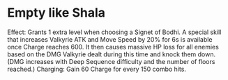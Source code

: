 # Empty like Shala

Effect: Grants 1 extra level when choosing a Signet of Bodhi. A special skill that increases Valkyrie ATK and Move Speed by 20% for 6s is available once Charge reaches 600. It then causes massive HP loss for all enemies based on the DMG Valkyrie dealt during this time and knock them down. (DMG increases with Deep Sequence difficulty and the number of floors reached.)
Charging: Gain 60 Charge for every 150 combo hits.
